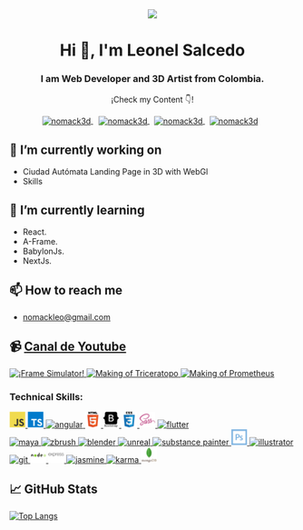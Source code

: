 <p align="center" width="300">
 <img align="center" src="https://user-images.githubusercontent.com/23043860/215883059-c28a4f73-6ea9-49d6-9936-dd67255f6c66.png" />
</p>

 <h1 align="center">Hi 👋, I'm Leonel Salcedo</h1>
 <h3 align="center">I am <strong>Web Developer and 3D Artist</strong> from Colombia.</h3>

<p align="center">¡Check my Content 👇!</p>
<p align="center">
 <a href="https://www.linkedin.com/in/leonel-antonio-salcedo-/" target="_blank" style="margin-right:10px">
    <img align="center" src="https://raw.githubusercontent.com/rahuldkjain/github-profile-readme-generator/master/src/images/icons/Social/linked-in-alt.svg" alt="nomack3d" height="28px" width="28px" />
</a>
 
 <a href="https://youtube.com/nomackleo" target="_blank" style='margin-right:8px'>
    <img align="center" src="https://raw.githubusercontent.com/rahuldkjain/github-profile-readme-generator/master/src/images/icons/Social/youtube.svg" alt="nomack3d" height="28px" width="28px" />
 </a>
 
 <a href="https://instagram.com/nomack_3d" target="_blank" style='margin-right:8px'>
    <img align="center" src="https://raw.githubusercontent.com/rahuldkjain/github-profile-readme-generator/master/src/images/icons/Social/instagram.svg" alt="nomack3d" height="28px" width="28px" />
 </a>
 
 <a href="https://twitter.com/Nomackleo" target="_blank" style='margin-right:8px'>
  <img align="center" src="https://raw.githubusercontent.com/rahuldkjain/github-profile-readme-generator/master/src/images/icons/Social/twitter.svg" alt="nomack3d" height="28px" width="28px" />
</a>
</p>

## 🔭 I’m currently working on

- Ciudad Autómata Landing Page in 3D with WebGl
- Skills

## 🌱 I’m currently learning

- React.
- A-Frame.
- BabylonJs.
- NextJs.

## 📫 How to reach me

- nomackleo@gmail.com

## 📹 [Canal de Youtube](https://youtube.com/nomackleo?sub_confirmation=1)

<a href='https://youtu.be/jS9c1NfDQZQ' target='_blank'>
  <img width='30%' src='https://img.youtube.com/vi/jS9c1NfDQZQ/mqdefault.jpg' alt='¡Frame Simulator!' />
</a>

<a href='https://youtu.be/DhRqZmXbo6Y' target='_blank'>
  <img width='30%' src='https://img.youtube.com/vi/DhRqZmXbo6Y/mqdefault.jpg' alt='Making of Triceratopo' />
</a>

<a href='https://youtu.be/qtc8V9973uA' target='_blank'>
  <img width='30%' src='https://img.youtube.com/vi/qtc8V9973uA/mqdefault.jpg' alt='Making of Prometheus' />
</a>

<h3 align="left">Technical Skills:</h3>
<p align="left"> 
<a href="https://developer.mozilla.org/en-US/docs/Web/JavaScript" target="_blank" rel="noreferrer"> <img src="https://raw.githubusercontent.com/devicons/devicon/master/icons/javascript/javascript-original.svg" alt="javascript" width="28" height="28"/> </a>
<a href="https://www.typescriptlang.org/" target="_blank" rel="noreferrer"> <img src="https://raw.githubusercontent.com/devicons/devicon/master/icons/typescript/typescript-original.svg" alt="typescript" width="28" height="28"/> </a>
<a href="https://angular.io" target="_blank" rel="noreferrer"> <img src="https://angular.io/assets/images/logos/angular/angular.svg" alt="angular" width="28" height="28"/> </a> 
<a href="https://www.w3.org/html/" target="_blank" rel="noreferrer"> <img src="https://raw.githubusercontent.com/devicons/devicon/master/icons/html5/html5-original-wordmark.svg" alt="html5" width="28" height="28"/> </a>
<a href="https://getbootstrap.com" target="_blank" rel="noreferrer"> <img src="https://raw.githubusercontent.com/devicons/devicon/master/icons/bootstrap/bootstrap-plain-wordmark.svg" alt="bootstrap" width="28" height="28"/> </a> 
<a href="https://www.w3schools.com/css/" target="_blank" rel="noreferrer"> <img src="https://raw.githubusercontent.com/devicons/devicon/master/icons/css3/css3-original-wordmark.svg" alt="css3" width="28" height="28"/> </a> 
<a href="https://sass-lang.com" target="_blank" rel="noreferrer"> <img src="https://raw.githubusercontent.com/devicons/devicon/master/icons/sass/sass-original.svg" alt="sass" width="28" height="28"/> </a>
<a href="https://flutter.dev" target="_blank" rel="noreferrer"> <img src="https://www.vectorlogo.zone/logos/flutterio/flutterio-icon.svg" alt="flutter" width="28" height="28"/> </a>
</br>
<a href="https://www.autodesk.com/" target="_blank" rel="noreferrer"> <img src="https://seeklogo.com/images/A/autodesk-maya-logo-A8D58F0B59-seeklogo.com.jpg" alt="maya" width="28" height="28"/> </a>
<a href="https://www.blender.org/" target="_blank" rel="noreferrer"> <img src="https://download.blender.org/branding/community/blender_community_badge_white.svg" alt="zbrush" width="28" height="28"/> </a>
<a href="https://pixologic.com/" target="_blank" rel="noreferrer"> <img src="https://image.pngaaa.com/393/3850393-small.png" alt="blender" width="28" height="28"/> </a>
<a href="https://unrealengine.com/" target="_blank" rel="noreferrer"> <img src="https://raw.githubusercontent.com/kenangundogan/fontisto/036b7eca71aab1bef8e6a0518f7329f13ed62f6b/icons/svg/brand/unreal-engine.svg" alt="unreal" width="28" height="28"/> </a>
<a href="https://www.photoshop.com/en" target="_blank" rel="noreferrer"> <img src="https://cdn.worldvectorlogo.com/logos/substance-painter.svg" alt="substance painter" width="28" height="28"/> </a>
<a href="https://www.photoshop.com/en" target="_blank" rel="noreferrer"> <img src="https://raw.githubusercontent.com/devicons/devicon/master/icons/photoshop/photoshop-line.svg" alt="photoshop" width="28" height="28"/> </a>
<a href="https://www.adobe.com/in/products/illustrator.html" target="_blank" rel="noreferrer"> <img src="https://www.vectorlogo.zone/logos/adobe_illustrator/adobe_illustrator-icon.svg" alt="illustrator" width="28" height="28"/> </a>
</br>
<a href="https://git-scm.com/" target="_blank" rel="noreferrer"> <img src="https://www.vectorlogo.zone/logos/git-scm/git-scm-icon.svg" alt="git" width="28" height="28"/> </a>
<a href="https://nodejs.org" target="_blank" rel="noreferrer"> <img src="https://raw.githubusercontent.com/devicons/devicon/master/icons/nodejs/nodejs-original-wordmark.svg" alt="nodejs" width="28" height="28"/> </a>
<a href="https://expressjs.com" target="_blank" rel="noreferrer"> <img src="https://raw.githubusercontent.com/devicons/devicon/master/icons/express/express-original-wordmark.svg" alt="express" width="28" height="28"/> </a>
<a href="https://jasmine.github.io/" target="_blank" rel="noreferrer"> <img src="https://www.vectorlogo.zone/logos/jasmine/jasmine-icon.svg" alt="jasmine" width="28" height="28"/> </a> 
<a href="https://karma-runner.github.io/latest/index.html" target="_blank" rel="noreferrer"> <img src="https://raw.githubusercontent.com/detain/svg-logos/780f25886628cef088af994181646db2f6b1a3f8/svg/karma.svg" alt="karma" width="28" height="28"/> </a> <a href="https://www.mongodb.com/" target="_blank" rel="noreferrer"> <img src="https://raw.githubusercontent.com/devicons/devicon/master/icons/mongodb/mongodb-original-wordmark.svg" alt="mongodb" width="28" height="28"/> </a> </p>

## 📈 GitHub Stats 

[![Top Langs](https://github-readme-stats.vercel.app/api/top-langs/?username=nomackleo&layout=compact&show_icons=true&theme=transparent)](https://github.com/nomackleo/github-readme-stats)

